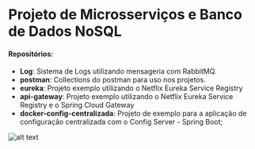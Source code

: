 # Projeto de Microsserviços e Banco de Dados NoSQL


#### Repositórios:

- **Log**: Sistema de Logs utilizando mensageria com RabbitMQ.
- **postman**: Collections do postman para uso nos projetos.
- **eureka**: Projeto exemplo utilizando o Netflix Eureka Service Registry 
- **api-gateway**: Projeto exemplo utilizando o Netflix Eureka Service Registry e o Spring Cloud Gateway
- **docker-config-centralizada**: Projeto de exemplo para a aplicação de configuração centralizada com o Config Server - Spring Boot;

![alt text](https://images2.imgbox.com/4b/29/BuyV9M1S_o.png)
